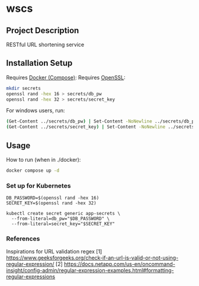 # wscs

## Project Description

RESTful URL shortening service

## Installation Setup

Requires [Docker (Compose)](https://www.docker.com/):
Requires [OpenSSL](https://openssl.org/):

```bash
mkdir secrets
openssl rand -hex 16 > secrets/db_pw
openssl rand -hex 32 > secrets/secret_key
```

For windows users, run:
```bash
(Get-Content ../secrets/db_pw) | Set-Content -NoNewline ../secrets/db_pw
(Get-Content ../secrets/secret_key) | Set-Content -NoNewline ../secrets/secret_key
```

## Usage

How to run (when in ./docker):

```bash
docker compose up -d

```


### Set up for Kubernetes

```
DB_PASSWORD=$(openssl rand -hex 16)
SECRET_KEY=$(openssl rand -hex 32)

kubectl create secret generic app-secrets \
  --from-literal=db_pw="$DB_PASSWORD" \
  --from-literal=secret_key="$SECRET_KEY"

```

### References

Inspirations for URL validation regex
[1] <https://www.geeksforgeeks.org/check-if-an-url-is-valid-or-not-using-regular-expression/>
[2] <https://docs.netapp.com/us-en/oncommand-insight/config-admin/regular-expression-examples.html#formatting-regular-expressions>
